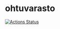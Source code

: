 # ohtuvarasto

[![Actions Status](https://img.shields.io/github/actions/workflow/status/matimove/ohtuvarasto/ci.yml?branch=main&style=flat-square)](https://github.com/matimove/ohtuvarasto/actions)
